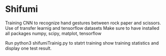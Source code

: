 # Shifumi

Training CNN to recognize hand gestures between rock paper and scissors. 
Use of transfer learnig and tensorflow datasets 
Make sure to have installed all packages numpy, scipy, matplot, tensorflow 

Run python3 shifumiTrainig.py to statrt training show training statistics and display one test result. 
